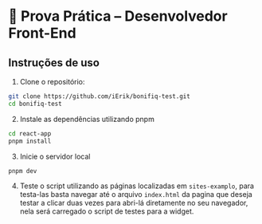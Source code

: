 # 🧪 Prova Prática – Desenvolvedor Front-End

## Instruções de uso

1. Clone o repositório:

```bash
git clone https://github.com/iErik/bonifiq-test.git
cd bonifiq-test
```

2. Instale as dependências utilizando pnpm

```bash
cd react-app
pnpm install
```

3. Inicie o servidor local
```bash
pnpm dev
```

4. Teste o script utilizando as páginas localizadas em
`sites-examplo`, para testa-las basta navegar até o arquivo
`index.html` da pagina que deseja testar a clicar duas vezes
para abri-lá diretamente no seu navegador, nela será
carregado o script de testes para a widget.

